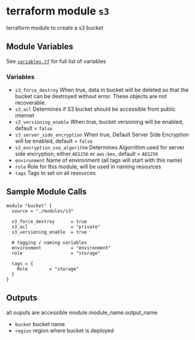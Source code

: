 # terraform module `s3`

terraform module to create a s3 bucket

## Module Variables

See [`variables.tf`](./variables.tf) for full list of variables

### Variables

- `s3_force_destroy` When true, data in bucket will be deleted so that the bucket can be destroyed without error. These objects are not recoverable.
- `s3_acl` Determines if S3 bucket should be accessible from public internet
- `s3_versioning_enable` When true, bucket versioning will be enabled, default = `false`
- `s3_server_side_encryption` When true, Default Server Side Encryption will be enabled, default = `false`
- `s3_encryption_sse_algorithm` Determines Algorrithm used for server side encryption, either `AES256` or `aws:kms`, default = `AES256`
- `environment` Name of environment (all tags will start with this name)
- `role` Role for this module, will be used in naming resources
- `tags` Tags to set on all resources

## Sample Module Calls

```hcl
module "bucket" {
  source = "./modules/s3"

  s3_force_destroy      = true
  s3_acl                = "private"
  s3_versioning_enable  = true

  # tagging / naming variables
  environment           = "environment"
  role                  = "storage"

  tags = {
    Role        = "storage"
  }
}
```

## Outputs

all ouputs are accessible module.module_name.output_name

- `bucket`  bucket name
- `region` region where bucket is deployed

